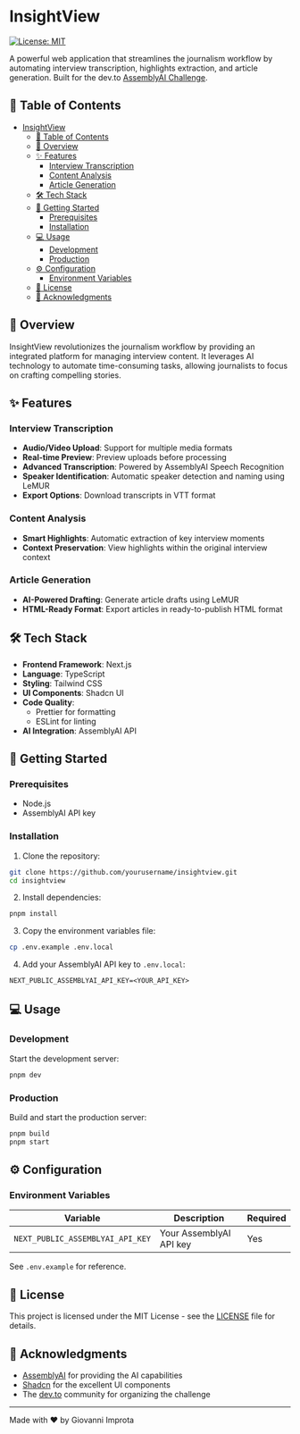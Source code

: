 # InsightView

[![License: MIT](https://img.shields.io/badge/License-MIT-green.svg)](https://opensource.org/licenses/MIT)

A powerful web application that streamlines the journalism workflow by automating interview transcription, highlights extraction, and article generation. Built for the dev.to [AssemblyAI Challenge](https://dev.to/challenges/assemblyai).

## 📑 Table of Contents

- [InsightView](#insightview)
  - [📑 Table of Contents](#-table-of-contents)
  - [🎯 Overview](#-overview)
  - [✨ Features](#-features)
    - [Interview Transcription](#interview-transcription)
    - [Content Analysis](#content-analysis)
    - [Article Generation](#article-generation)
  - [🛠️ Tech Stack](#️-tech-stack)
  - [🚀 Getting Started](#-getting-started)
    - [Prerequisites](#prerequisites)
    - [Installation](#installation)
  - [💻 Usage](#-usage)
    - [Development](#development)
    - [Production](#production)
  - [⚙️ Configuration](#️-configuration)
    - [Environment Variables](#environment-variables)
  - [📄 License](#-license)
  - [🙏 Acknowledgments](#-acknowledgments)

## 🎯 Overview

InsightView revolutionizes the journalism workflow by providing an integrated platform for managing interview content. It leverages AI technology to automate time-consuming tasks, allowing journalists to focus on crafting compelling stories.

## ✨ Features

### Interview Transcription

- **Audio/Video Upload**: Support for multiple media formats
- **Real-time Preview**: Preview uploads before processing
- **Advanced Transcription**: Powered by AssemblyAI Speech Recognition
- **Speaker Identification**: Automatic speaker detection and naming using LeMUR
- **Export Options**: Download transcripts in VTT format

### Content Analysis

- **Smart Highlights**: Automatic extraction of key interview moments
- **Context Preservation**: View highlights within the original interview context

### Article Generation

- **AI-Powered Drafting**: Generate article drafts using LeMUR
- **HTML-Ready Format**: Export articles in ready-to-publish HTML format

## 🛠️ Tech Stack

- **Frontend Framework**: Next.js
- **Language**: TypeScript
- **Styling**: Tailwind CSS
- **UI Components**: Shadcn UI
- **Code Quality**:
  - Prettier for formatting
  - ESLint for linting
- **AI Integration**: AssemblyAI API

## 🚀 Getting Started

### Prerequisites

- Node.js
- AssemblyAI API key

### Installation

1. Clone the repository:

```bash
git clone https://github.com/yourusername/insightview.git
cd insightview
```

2. Install dependencies:

```bash
pnpm install
```

3. Copy the environment variables file:

```bash
cp .env.example .env.local
```

4. Add your AssemblyAI API key to `.env.local`:

```plaintext
NEXT_PUBLIC_ASSEMBLYAI_API_KEY=<YOUR_API_KEY>
```

## 💻 Usage

### Development

Start the development server:

```bash
pnpm dev
```

### Production

Build and start the production server:

```bash
pnpm build
pnpm start
```

## ⚙️ Configuration

### Environment Variables

| Variable                         | Description             | Required |
| -------------------------------- | ----------------------- | -------- |
| `NEXT_PUBLIC_ASSEMBLYAI_API_KEY` | Your AssemblyAI API key | Yes      |

See `.env.example` for reference.

## 📄 License

This project is licensed under the MIT License - see the [LICENSE](LICENSE) file for details.

## 🙏 Acknowledgments

- [AssemblyAI](https://www.assemblyai.com/) for providing the AI capabilities
- [Shadcn](https://ui.shadcn.com/) for the excellent UI components
- The [dev.to](https://dev.to) community for organizing the challenge

---

Made with ❤️ by Giovanni Improta
